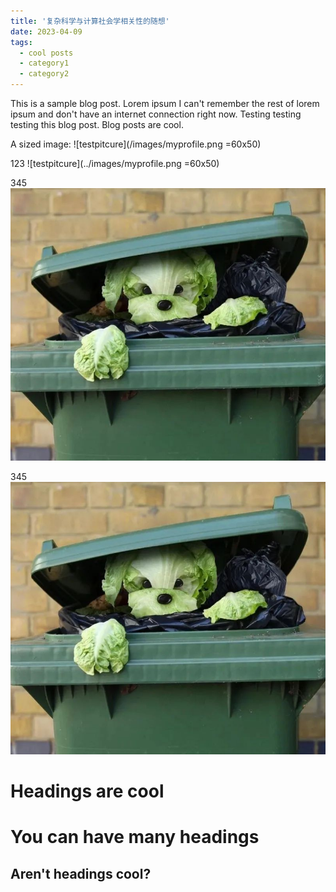 ```yaml
---
title: '复杂科学与计算社会学相关性的随想'
date: 2023-04-09
tags:
  - cool posts
  - category1
  - category2
---
```


This is a sample blog post. Lorem ipsum I can't remember the rest of lorem ipsum and don't have an internet connection right now. Testing testing testing this blog post. Blog posts are cool.

A sized image: ![testpitcure](/images/myprofile.png =60x50)

123
![testpitcure](../images/myprofile.png =60x50)

345
![testpitcure](/images/myprofile.png)

345
![testpitcure](../images/myprofile.png)

Headings are cool
======

You can have many headings
======

Aren't headings cool?
------
